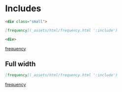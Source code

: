 # Includes

```md
<div class="small">

[frequency](_assets/html/frequency.html ':include')

<div>
```

<div class="small">

[frequency](_assets/html/frequency.html ':include')

</div>

## Full width

```md
[frequency](_assets/html/frequency.html ':include')
```

[frequency](_assets/html/frequency.html ':include')
